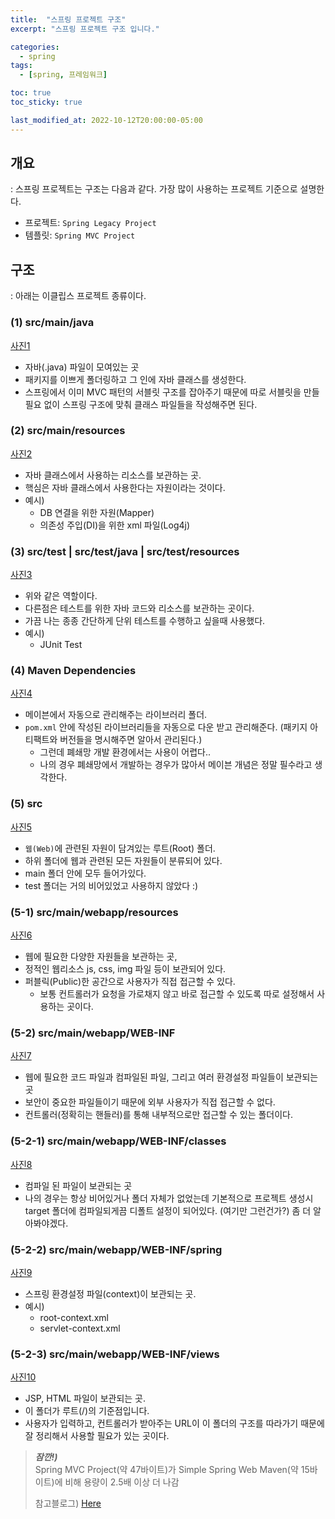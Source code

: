```yaml
---
title:  "스프링 프로젝트 구조"
excerpt: "스프링 프로젝트 구조 입니다."

categories:
  - spring
tags:
  - [spring, 프레임워크]

toc: true
toc_sticky: true

last_modified_at: 2022-10-12T20:00:00-05:00
---
```


## 개요
: 스프링 프로젝트는 구조는 다음과 같다. 가장 많이 사용하는 프로젝트 기준으로 설명한다. 

- 프로젝트: `Spring Legacy Project` 
- 템플릿: `Spring MVC Project`

## 구조 
: 아래는 이클립스 프로젝트 종류이다.

### (1) src/main/java
[사진1](/assets/images/WebProgramming/Spring/spring_structure01.png)

- 자바(.java) 파일이 모여있는 곳 
- 패키지를 이쁘게 폴더링하고 그 인에 자바 클래스를 생성한다.
- 스프링에서 이미 MVC 패턴의 서블릿 구조를 잡아주기 때문에 따로 서블릿을 만들 필요 없이 스프링 구조에 맞춰 클래스 파일들을 작성해주면 된다. 

### (2) src/main/resources

[사진2](/assets/images/WebProgramming/Spring/spring_structure02.png)

- 자바 클래스에서 사용하는 리소스를 보관하는 곳.
- 핵심은 자바 클래스에서 사용한다는 자원이라는 것이다.
- 예시) 
  - DB 연결을 위한 자원(Mapper) 
  - 의존성 주입(DI)을 위한 xml 파일(Log4j)

### (3) src/test | src/test/java | src/test/resources

[사진3](/assets/images/WebProgramming/Spring/spring_structure03.png)

- 위와 같은 역할이다. 
- 다른점은 테스트를 위한 자바 코드와 리소스를 보관하는 곳이다.
- 가끔 나는 종종 간단하게 단위 테스트를 수행하고 싶을때 사용했다.
- 예시)
  - JUnit Test

### (4) Maven Dependencies

[사진4](/assets/images/WebProgramming/Spring/spring_structure04.png)

- 메이븐에서 자동으로 관리해주는 라이브러리 폴더.
- `pom.xml` 안에 작성된 라이브러리들을 자동으로 다운 받고 관리해준다.  (패키지 아티팩트와 버전들을 명시해주면 알아서 관리된다.)
  - 그런데 폐쇄망 개발 환경에서는 사용이 어렵다..
  - 나의 경우 폐쇄망에서 개발하는 경우가 많아서 메이븐 개념은 정말 필수라고 생각한다.

### (5) src

[사진5](/assets/images/WebProgramming/Spring/spring_structure05.png)

- `웹(Web)`에 관련된 자원이 담겨있는 루트(Root) 폴더. 
- 하위 폴더에 웹과 관련된 모든 자원들이 분류되어 있다. 
- main 폴더 안에 모두 들어가있다.
- test 폴더는 거의 비어있었고 사용하지 않았다 :)


### (5-1) src/main/webapp/resources

[사진6](/assets/images/WebProgramming/Spring/spring_structure06.png)

- 웹에 필요한 다양한 자원들을 보관하는 곳, 
- 정적인 웹리소스 js, css, img 파일 등이 보관되어 있다. 
- 퍼블릭(Public)한 공간으로 사용자가 직접 접근할 수 있다. 
  - 보통 컨트롤러가 요청을 가로채지 않고 바로 접근할 수 있도록 따로 설정해서 사용하는 곳이다.

### (5-2) src/main/webapp/WEB-INF

[사진7](/assets/images/WebProgramming/Spring/spring_structure07.png)

- 웹에 필요한 코드 파일과 컴파일된 파일, 그리고 여러 환경설정 파일들이 보관되는 곳
- 보안이 중요한 파일들이기 때문에 외부 사용자가 직접 접근할 수 없다.
- 컨트롤러(정확히는 핸들러)를 통해 내부적으로만 접근할 수 있는 폴더이다.


### (5-2-1) src/main/webapp/WEB-INF/classes

[사진8](/assets/images/WebProgramming/Spring/spring_structure08.png)

- 컴파일 된 파일이 보관되는 곳
- 나의 경우는 항상 비어있거나 폴더 자체가 없었는데 기본적으로 프로젝트 생성시 target 폴더에 컴파일되게끔 디폴트 설정이 되어있다. (여기만 그런건가?) 좀 더 알아봐야겠다.

### (5-2-2) src/main/webapp/WEB-INF/spring

[사진9](/assets/images/WebProgramming/Spring/spring_structure09.png)

- 스프링 환경설정 파일(context)이 보관되는 곳.
- 예시)
  - root-context.xml
  - servlet-context.xml

### (5-2-3) src/main/webapp/WEB-INF/views

[사진10](/assets/images/WebProgramming/Spring/spring_structure10.png)

- JSP, HTML 파일이 보관되는 곳. 
- 이 폴더가 루트(/)의 기준점입니다.
- 사용자가 입력하고, 컨트롤러가 받아주는 URL이 이 폴더의 구조를 따라가기 때문에 잘 정리해서 사용할 필요가 있는 곳이다. 





> ***잠깐!)***  
> Spring MVC Project(약 47바이트)가 Simple Spring Web Maven(약 15바이트)에 비해 용량이 2.5배 이상 더 나감  
>   
> 참고블로그) [Here](https://deeds-not-words.tistory.com/m/entry/%EC%9D%B4%ED%81%B4%EB%A6%BD%EC%8A%A4-%ED%94%84%EB%A1%9C%EC%A0%9D%ED%8A%B8-%EC%A2%85%EB%A5%98%EC%99%80-%EC%B0%A8%EC%9D%B4)

